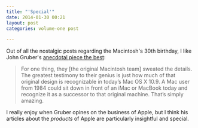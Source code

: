 ```yaml
---
title: "'Special'"
date: 2014-01-30 00:21
layout: post
categories: volume-one post
 
---
```



Out of all the nostalgic posts regarding the Macintosh's 30th birthday, I like John Gruber's [anecdotal piece the best](http://daringfireball.net/2014/01/special): 

> For one thing, they [the original Macintosh team] sweated the details. The greatest testimony to their genius is just how much of that original design is recognizable in today’s Mac OS X 10.9. A Mac user from 1984 could sit down in front of an iMac or MacBook today and recognize it as a successor to that original machine. That’s simply amazing.



I really enjoy when Gruber opines on the business of Apple, but I think his articles about the _products_ of Apple are particularly insightful and special. 

